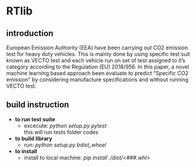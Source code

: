 # RTlib
## introduction
European Emission Authority (EEA) have been carrying out CO2 emission test for heavy duty vehicles. This is mainly done by using specific test suit known as VECTO test and each vehicle run on set of test assigned to it’s category according to the Regulation (EU)  2018/956. 
In this paper, a novel machine learning based approach been evaluate to predict “Specific CO2 emission” by considering manufacture specifications and without running VECTO test.


## build instruction

* **to run test suite**
    * excecute:  <tb> *python setup.py pytest*<br>
    this will run tests folder codes
* **to build library**
    * run: *python setup.py bdist_wheel*
* **to install** 
    * install to local machine: *pip install ./dist/<###.whl>*
